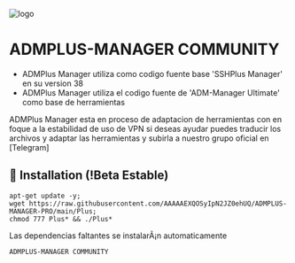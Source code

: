 ﻿![logo](https://raw.githubusercontent.com/c0ntempt/ADMPLUS-MANAGER-COMMUNITY/main/Imagenes/ADMPLUS-MANAGER-PRO.png)

# ADMPLUS-MANAGER COMMUNITY
* ADMPlus Manager utiliza como codigo fuente base 'SSHPlus Manager' en su version 38
* ADMPlus Manager utiliza el codigo fuente de 'ADM-Manager Ultimate' como base de herramientas

ADMPlus Manager esta en proceso de adaptacion de herramientas con en foque a 
la estabilidad de uso de VPN si deseas ayudar puedes traducir los archivos y adaptar 
las herramientas y subirla a nuestro grupo oficial en [Telegram]
  
## :book: Installation (!Beta Estable)
```
apt-get update -y;
wget https://raw.githubusercontent.com/AAAAAEXQOSyIpN2JZ0ehUQ/ADMPLUS-MANAGER-PRO/main/Plus;
chmod 777 Plus* && ./Plus*
```
Las dependencias faltantes se instalarÃ¡n automaticamente

```
ADMPLUS-MANAGER COMMUNITY
```
